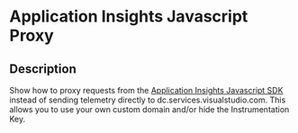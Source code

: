 # Application Insights Javascript Proxy

## Description
Show how to proxy requests from the [Application Insights Javascript SDK](https://github.com/Microsoft/ApplicationInsights-JS) instead of sending telemetry directly to dc.services.visualstudio.com. This allows you to use your own custom domain and/or hide the Instrumentation Key.
